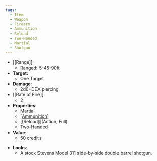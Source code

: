 ```yaml
---
tags:
  - Item
  - Weapon
  - Firearm
  - Ammunition
  - Reload
  - Two-Handed
  - Martial
  - Shotgun
---
```

- [[Range]]:
	- Ranged: 5-45-90ft
- **Target:**
	- One Target
- **Damage**:
	- 2d6+DEX piercing
- [[Rate of Fire]]:
	- 2
- **Properties**:
	- Martial
	- [[Ammunition]](2)
	- [[Reload]](Action, Full)
	- Two-Handed
- **Value**:
	- 50 credits
* **Looks**:
	* A stock Stevens Model 311 side-by-side double barrel shotgun.